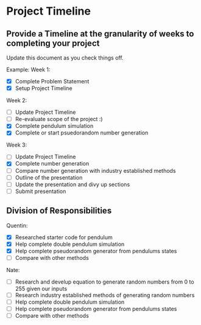 Project Timeline
===

## Provide a Timeline at the granularity of weeks to completing your project ##

Update this document as you check things off. 

Example: 
Week 1:

- [x] Complete Problem Statement
- [x] Setup Project Timeline

Week 2: 
       
- [ ] Update Project Timeline
- [ ] Re-evaluate scope of the project :)
- [x] Complete pendulum simulation
- [x] Complete or start psuedorandom number generation

Week 3: 
        
- [ ] Update Project Timeline
- [x] Complete number generation
- [ ] Compare number generation with industry established methods
- [ ] Outline of the presentation
- [ ] Update the presentation and divy up sections
- [ ] Submit presentation

## Division of Responsibilities ##

Quentin:
- [x] Researched starter code for pendulum
- [x] Help complete double pendulum simulation
- [x] Help complete pseudorandom generator from pendulums states
- [ ] Compare with other methods

Nate:
- [ ] Research and develup equation to generate random numbers from 0 to 255 given our inputs
- [ ] Research industry established methods of generating random numbers
- [ ] Help complete double pendulum simulation
- [ ] Help complete pseudorandom generator from pendulums states
- [ ] Compare with other methods
